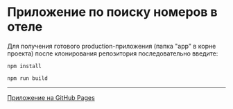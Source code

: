 # **Приложение по поиску номеров в отеле**

Для получения готового production-приложения (папка "app" в корне проекта) после клонирования репозитория последовательно введите:
```
npm install
```
```
npm run build
```
---
[Приложение на GitHub Pages](https://klimanovnik.github.io/metalamp-task-2/)